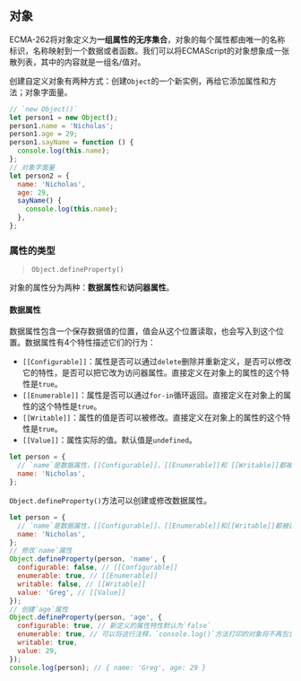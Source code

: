 ## 对象

ECMA-262将对象定义为**一组属性的无序集合**，对象的每个属性都由唯一的名称标识，名称映射到一个数据或者函数。我们可以将ECMAScript的对象想象成一张散列表，其中的内容就是一组名/值对。

创建自定义对象有两种方式：创建`Object`的一个新实例，再给它添加属性和方法；对象字面量。
```js
// `new Object()`
let person1 = new Object();
person1.name = 'Nicholas';
person1.age = 29;
person1.sayName = function () {
  console.log(this.name);
};
// 对象字面量
let person2 = {
  name: 'Nicholas',
  age: 29,
  sayName() {
    console.log(this.name);
  },
};
```

### 属性的类型

> `Object.defineProperty()`

对象的属性分为两种：**数据属性**和**访问器属性**。

#### 数据属性

数据属性包含一个保存数据值的位置，值会从这个位置读取，也会写入到这个位置。数据属性有4个特性描述它们的行为：

- `[[Configurable]]`：属性是否可以通过`delete`删除并重新定义，是否可以修改它的特性，是否可以把它改为访问器属性。直接定义在对象上的属性的这个特性是`true`。
- `[[Enumerable]]`：属性是否可以通过`for-in`循环返回。直接定义在对象上的属性的这个特性是`true`。
- `[[Writable]]`：属性的值是否可以被修改。直接定义在对象上的属性的这个特性是`true`。
- `[[Value]]`：属性实际的值。默认值是`undefined`。

```js
let person = {
  // `name`是数据属性，[[Configurable]]、[[Enumerable]]和 [[Writable]]都被设置为`true`，[[Value]]被设置为'Nicholas'。
  name: 'Nicholas',
};
```

`Object.defineProperty()`方法可以创建或修改数据属性。

```js
let person = {
  // `name`是数据属性，[[Configurable]]、[[Enumerable]]和[[Writable]]都被设置为`true`，[[Value]]被设置为'Nicholas'。
  name: 'Nicholas',
};
// 修改`name`属性
Object.defineProperty(person, 'name', {
  configurable: false, // [[Configurable]]
  enumerable: true, // [[Enumerable]]
  writable: false, // [[Writable]]
  value: 'Greg', // [[Value]]
});
// 创建`age`属性
Object.defineProperty(person, 'age', {
  configurable: true, // 新定义的属性特性默认为`false`
  enumerable: true, // 可以将这行注释，`console.log()`方法打印的对象将不再包含`age`属性
  writable: true,
  value: 29,
});
console.log(person); // { name: 'Greg', age: 29 }
```




